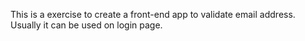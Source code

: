 This is a exercise to create a front-end app to validate email address. Usually it can be used on login page.